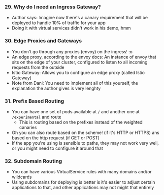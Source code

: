 ### 29. Why do I need an Ingress Gateway?
- Author says: Imagine now there's a canary requirement that will be deployed to handle 10% of traffic for your app
- Doing it with virtual services didn't work in his demo, hmm

### 30. Edge Proxies and Gateways
- You don't go through any proxies (envoy) on the ingress! :o
- An edge proxy, according to the envoy docs: An instance of envoy that sits on the edge of your cluster, configured to listen to all incoming requests from the outside
- Istio Gateway: Allows you to configure an edge proxy (called Istio Gateway)
- Note from Dani: You need to implement all of this yourself, the explanation the author gives is very lenghty

### 31. Prefix Based Routing
- You can have one set of pods available at `/` and another one at `/experimental` and route 
	- This is routing based on the prefixes instead of the weighted canaries
- Oh you can also route based on the scheme! (if it's HTTP or HTTPS) ans based on the http request (if GET or POST)
- If the app you're using is sensible to paths, they may not work very well, or you might need to configure it around that

### 32. Subdomain Routing
- You can have various VirtualService rules with many domains and/or wildcards
- Using subdomains for deploying is better is it's easier to adjust certain applications to that, and other applications may not might that entirely